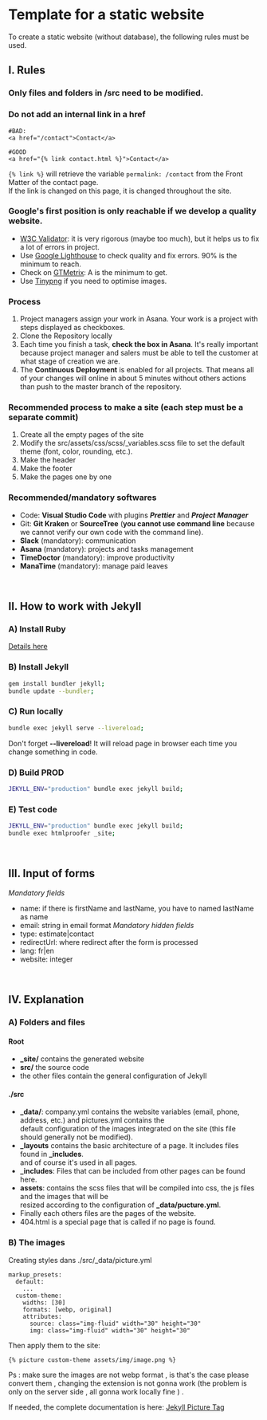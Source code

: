 
# Template for a static website  
To create a static website (without database), the following rules must be used.  
  
## I. Rules  
### Only files and folders in /src need to be modified.  
### Do not add an internal link in a href  
```  
#BAD:  
<a href="/contact">Contact</a>  
  
#GOOD  
<a href="{% link contact.html %}">Contact</a>  
```  
`{% link %}` will retrieve the variable `permalink: /contact` from the Front Matter of the contact page.  
If the link is changed on this page, it is changed throughout the site.  
### Google's first position is only reachable if we develop a quality website.
- [W3C Validator](https://validator.w3.org/): it is very rigorous (maybe too much), but it helps us to fix a lot of errors in project.
- Use [Google Lighthouse](https://developers.google.com/web/tools/lighthouse) to check quality and fix errors. 90% is the minimum to reach.
- Check on [GTMetrix](https://gtmetrix.com/): A is the minimum to get.
- Use [Tinypng](https://tinypng.com/) if you need to optimise images.

### Process
1. Project managers assign your work in Asana. Your work is a project with steps displayed as checkboxes.
2. Clone the Repository locally
3. Each time you finish a task, **check the box in Asana**. It's really important because project manager and salers must be able to tell the customer at what stage of creation we are.
4. The **Continuous Deployment** is enabled for all projects. That means all of your changes will online in about 5 minutes without others actions than push to the master branch of the repository.
### Recommended process to make a site (each step must be a separate commit)
1. Create all the empty pages of the site
2. Modify the src/assets/css/scss/_variables.scss file to set the default theme (font, color, rounding,
etc.).
3. Make the header
4. Make the footer
5. Make the pages one by one

### Recommended/mandatory softwares
- Code: **Visual Studio Code** with plugins ***Prettier*** and ***Project Manager***
- Git: **Git Kraken** or **SourceTree** (**you cannot use command line** because we cannot verify our own code with the command line).
- **Slack** (mandatory): communication
- **Asana** (mandatory): projects and tasks management
- **TimeDoctor** (mandatory): improve productivity
- **ManaTime** (mandatory): manage paid leaves
  
<br>  
  
## II. How to work with Jekyll  
### A) Install Ruby  
[Details here](https://www.ruby-lang.org/en/documentation/installation/)
### B) Install Jekyll  
```sh  
gem install bundler jekyll;  
bundle update --bundler;  
```  
  
### C) Run locally  
```sh  
bundle exec jekyll serve --livereload;  
```  
Don't forget **--livereload**! It will reload page in browser each time you change something in code.
  
### D) Build PROD  
```sh  
JEKYLL_ENV="production" bundle exec jekyll build;  
```  
  
### E) Test code  
```sh  
JEKYLL_ENV="production" bundle exec jekyll build;  
bundle exec htmlproofer _site;  
```  
  
<br>

## III. Input of forms
*Mandatory fields*
- name: if there is firstName and lastName, you have to named lastName as name
- email: string in email format
*Mandatory hidden fields*
- type: estimate|contact
- redirectUrl: where redirect after the form is processed
- lang: fr|en
- website: integer

<br>

## IV. Explanation
### A) Folders and files  
#### Root  
- **_site/** contains the generated website  
- **src/** the source code  
- the other files contain the general configuration of Jekyll  
  
#### ./src  
- **_data/**: company.yml contains the website variables (email, phone, address, etc.) and pictures.yml contains the  
default configuration of the images integrated on the site (this file should generally not be modified).  
- **_layouts** contains the basic architecture of a page.  It includes files found in **_includes**.  
and of course it's used in all pages.  
- **_includes**: Files that can be included from other pages can be found here.  
- **assets**: contains the scss files that will be compiled into css, the js files and the images that will be  
resized according to the configuration of **_data/pucture.yml**.  
- Finally each others files are the pages of the website.  
- 404.html is a special page that is called if no page is found.  
  
### B) The images  
Creating styles dans ./src/_data/picture.yml  
```  
markup_presets:  
  default:  
    ...  
  custom-theme:  
    widths: [30]  
    formats: [webp, original]  
    attributes:  
      source: class="img-fluid" width="30" height="30"  
      img: class="img-fluid" width="30" height="30"  
```  
  
Then apply them to the site:  
```  
{% picture custom-theme assets/img/image.png %}  
```  
Ps : make sure the images are not webp format , is that's the case please convert them , changing the extension is not gonna work (the problem is only on the server side , all gonna work locally fine ) .

If needed, the complete documentation is here: [Jekyll Picture Tag](https://rbuchberger.github.io/jekyll_picture_tag/)
